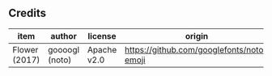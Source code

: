 ## Credits

| item             | author           | license             | origin              |
| ----             | ------           | -------             | ------              |
| Flower (2017)    | goooogl (noto)   | Apache v2.0         | https://github.com/googlefonts/noto-emoji |
